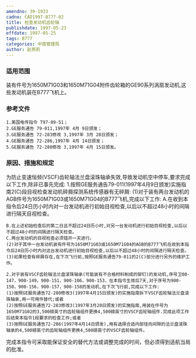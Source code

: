 ```yaml
---
amendno: 39-1933
cadno: CAD1997-B777-02
title: 检查发动机齿轮轴
publishdate: 1997-05-23
effdate: 1997-05-25
tags: B777
categories: 中南管理局
author: 赵燕莉
---
```


### 适用范围 
装有件号为1650M71G03和1650M71G04附件齿轮箱的GE90系列涡扇发动机,这些发动机装在B777飞机上。

<!--more-->
### 参考文件
    1.美国电传指令 T97-09-51；
    2.GE服务通告 79-011,1997年 4月 9日颁发；
    3.GE服务通告 72-283修改 3,1997年 3月 28日颁发；
    4.GE服务通告 72-286,1997年 4月 14日颁发；
    5.GE服务通告 72-280修改 3,1997年 4月 15日颁发。

### 原因、措施和规定 
为防止变速恒频(VSCF)齿轮轴法兰盘滚珠轴承失效,导致发动机空中停车,要求完成以下工作,除非已事先完成: 
    1.按照GE服务通告79-011(1997年4月9日颁发)实施指南2(C)段目视检查发动机碎屑探测系统传感器有无碎屑: 
    (1)对于装有两台发动机的AGB件号为1650M71G03或1650M71G04的B777飞机,完成以下工作: 
    A.在收到本指令后24日历小时内对一台发动机进行初始目视检查,以后以不超过48小时的间隔进行隔天目视检查。 

  
    B.在上述初始检查后的第二日且不超过24日历小时,对另一台发动机进行初始目视检查,以后以不超过48小时的间隔进行隔天检查。 
    C.两台发动机的目视检查必须错开一天进行。 
    (2)对于其中一台发动机装有件号为1650M71G03或1650M71G04的AGB的B777飞机在收到本指令后24日历小时内对这台发动机进行初始目视检查,以后以不超过48小时的间隔进行隔天检查。 
    (3)如果检查有碎屑存在,在下次飞行前,按照GE服务通告79-011的2(C)部分进行另外的维护工作。 

    2.对于装有VSCF齿轮轴法兰盘滚珠轴承(可能装有不合格材料制成的铆钉)的发动机,序号卫00-147，900-149，900-151，900-106，900-153，在本指令生效后7天,对于序号为900-150，900-156，900-157，900-158的发动机,在下次飞行前,完成以下工作: 
    (1)按照GE服务通告72-280修改3(1997年4月15日颁发)的实施指南拆下VSCF齿轮轴法兰盘滚珠轴承,用一可用件替代;或者 
    (2)按照GE服务通告72-283修改3(1997年3月28日颁发)的实施指南,用装在件号为1650M71G02的3,500磅英寸的齿轮轴组件更换4,500磅英寸的VSCF齿轮轴组件.完成此项工作后结束本指令1段要求的检查工作;或者 
    (3)按照GE服务通告72-286(1997年4月14日颁发),用有选择合适内部径向间隙的法兰盘滚珠轴承的4,500磅英寸的齿轮轴组件更换4,500磅英寸的VSCF齿轮轴组件。 

完成本指令可采取能保证安全的替代方法或调整完成的时间，但必须得到适航当局的批准。
